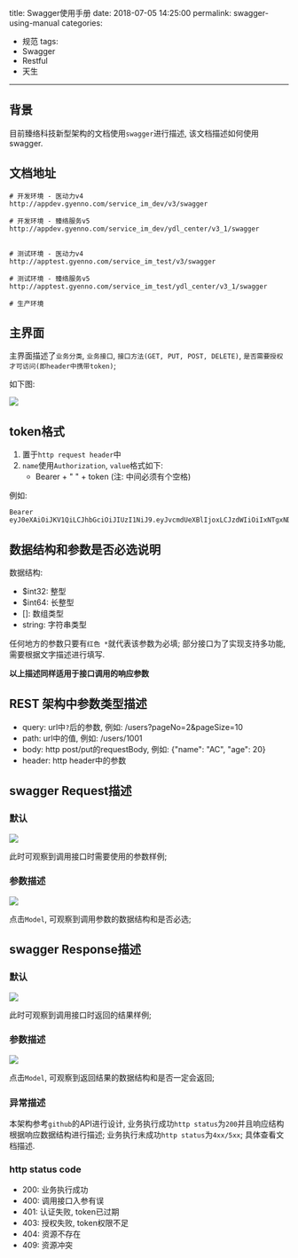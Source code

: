 title: Swagger使用手册
date: 2018-07-05 14:25:00
permalink: swagger-using-manual
categories: 
- 规范
tags:
- Swagger
- Restful
- 天生
---


## 背景

目前臻络科技新型架构的文档使用`swagger`进行描述, 该文档描述如何使用swagger.


## 文档地址

```
# 开发环境 - 医动力v4
http://appdev.gyenno.com/service_im_dev/v3/swagger

# 开发环境 - 臻络服务v5
http://appdev.gyenno.com/service_im_dev/ydl_center/v3_1/swagger


# 测试环境 - 医动力v4
http://apptest.gyenno.com/service_im_test/v3/swagger

# 测试环境 - 臻络服务v5
http://apptest.gyenno.com/service_im_test/ydl_center/v3_1/swagger

# 生产环境

```

<!--more-->

## 主界面

主界面描述了`业务分类`, `业务接口`, `接口方法(GET, PUT, POST, DELETE)`, `是否需要授权才可访问(即header中携带token)`; 

如下图: 

![](images/swagger/s1.png) 

## token格式

1. 置于`http request header`中
2. `name`使用`Authorization`, `value`格式如下:
	* Bearer + " " + token (注: 中间必须有个空格)

例如: 
```
Bearer eyJ0eXAiOiJKV1QiLCJhbGciOiJIUzI1NiJ9.eyJvcmdUeXBlIjoxLCJzdWIiOiIxNTgxNDc1MTc3MiIsInVzZXJUeXBlIjoyLCJleHAiOjE1MTc5MDUyMDAsInVzZXJJZCI6MTAwMCwib3JnSWQiOjJ9.6Z669xIW_zkaqghsC4Mv4l4LQeRT90PFY2DzYHoVAeI
```

## 数据结构和参数是否必选说明

数据结构: 

* $int32: 整型
* $int64: 长整型
* []: 数组类型
* string: 字符串类型

任何地方的参数只要有`红色 *`就代表该参数为必填; 部分接口为了实现支持多功能, 需要根据文字描述进行填写.

**以上描述同样适用于接口调用的响应参数**

## REST 架构中参数类型描述
 
* query: url中`?`后的参数, 例如: /users?pageNo=2&pageSize=10
* path: url中的值, 例如: /users/1001
* body: http post/put的requestBody, 例如: {"name": "AC", "age": 20}
* header: http header中的参数

## swagger Request描述

### 默认
![](images/swagger/s2.png)  

此时可观察到调用接口时需要使用的参数样例;

### 参数描述

![](images/swagger/s3.png) 

点击`Model`, 可观察到调用参数的数据结构和是否必选;


## swagger Response描述

### 默认

![](images/swagger/s4.png)

此时可观察到调用接口时返回的结果样例;

### 参数描述

![](images/swagger/s5.png)

点击`Model`, 可观察到返回结果的数据结构和是否一定会返回;

### 异常描述

本架构参考`github`的API进行设计, 业务执行成功`http status`为`200`并且响应结构根据响应数据结构进行描述; 业务执行未成功`http status`为`4xx/5xx`; 具体查看文档描述.

### http status code

* 200: 业务执行成功
* 400: 调用接口入参有误
* 401: 认证失败, token已过期
* 403: 授权失败, token权限不足
* 404: 资源不存在
* 409: 资源冲突


